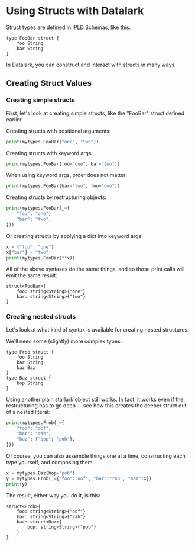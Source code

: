 Using Structs with Datalark
===========================

Struct types are defined in IPLD Schemas, like this:

[testmark]:# (hello-structs/schema)
```ipldsch
type FooBar struct {
	foo String
	bar String
}
```

In Datalark, you can construct and interact with structs in many ways.


Creating Struct Values
----------------------

### Creating simple structs

First, let's look at creating simple structs, like the "FooBar" struct defined earlier.


Creating structs with positional arguments:

[testmark]:# (hello-structs/create/script.various/positional)
```python
print(mytypes.FooBar("one", "two"))
```


Creating structs with keyword args:

[testmark]:# (hello-structs/create/script.various/kwargs)
```python
print(mytypes.FooBar(foo="one", bar="two"))
```


When using keyword args, order does not matter:

[testmark]:# (hello-structs/create/script.various/kwargs-order)
```python
print(mytypes.FooBar(bar="two", foo="one"))
```


Creating structs by restructuring objects:

[testmark]:# (hello-structs/create/script.various/objliteral)
```python
print(mytypes.FooBar(_={
	"foo": "one",
	"bar": "two",
}))
```


Or creating structs by applying a dict into keyword args:

[testmark]:# (hello-structs/create/script.various/apply-dict)
```python
x = {"foo": "one"}
x["bar"] = "two"
print(mytypes.FooBar(**x))
```


All of the above syntaxes do the same things,
and so those print calls will emit the same result:

[testmark]:# (hello-structs/create/output)
```text
struct<FooBar>{
	foo: string<String>{"one"}
	bar: string<String>{"two"}
}
```

### Creating nested structs

Let's look at what kind of syntax is available for creating nested structures.

We'll need some (slightly) more complex types:

[testmark]:# (nested-structs/schema)
```ipldsch
type Frob struct {
	foo String
	bar String
	baz Baz
}
type Baz struct {
	bop String
}
```

Using another plain starlark object still works.
In fact, it works even if the restructuring has to go deep --
see how this creates the deeper struct out of a nested literal:

[testmark]:# (nested-structs/create/script.various/objliteral)
```python
print(mytypes.Frob(_={
	"foo": "oof",
	"bar": "rab",
	"baz": {"bop": "pob"},
}))
```

Of course, you can also assemble things one at a time,
constructing each type yourself, and composing them:

[testmark]:# (nested-structs/create/script.various/steps)
```python
x = mytypes.Baz(bop="pob")
y = mytypes.Frob(_={"foo":"oof", "bar":"rab", "baz":x})
print(y)
```

The result, either way you do it, is this:

[testmark]:# (nested-structs/create/output)
```text
struct<Frob>{
	foo: string<String>{"oof"}
	bar: string<String>{"rab"}
	baz: struct<Baz>{
		bop: string<String>{"pob"}
	}
}
```
